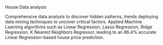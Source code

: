 House Data analysis 

Comprehensive data analysis to discover hidden patterns, trends deploying data mining techniques to uncover critical factors. Applied Machine Learning algorithms such as Linear Regression, Lasso Regression, Ridge Regression, K Nearest 
Neighbors Regressor, leading to an 86.4% accurate Linear Regression-based house price prediction.  
